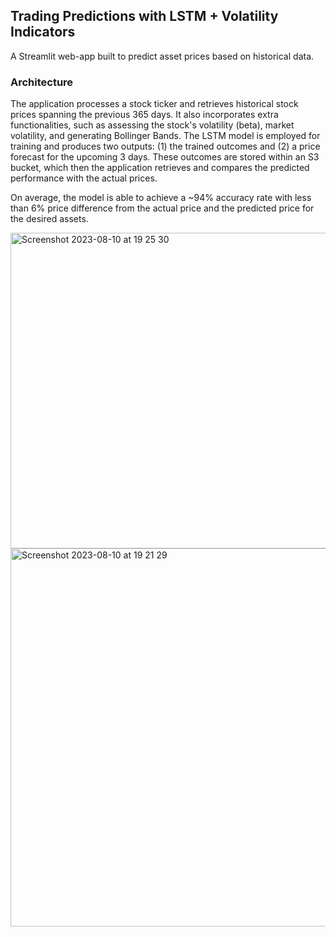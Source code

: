 ## Trading Predictions with LSTM + Volatility Indicators
A Streamlit web-app built to predict asset prices based on historical data.

### Architecture
The application processes a stock ticker and retrieves historical stock prices spanning the previous 365 days. It also incorporates extra functionalities, such as assessing the stock's volatility (beta), market volatility, and generating Bollinger Bands. The LSTM model is employed for training and produces two outputs: (1) the trained outcomes and (2) a price forecast for the upcoming 3 days. These outcomes are stored within an S3 bucket, which then the application retrieves and compares the predicted performance with the actual prices.

On average, the model is able to achieve a ~94% accuracy rate with less than 6% price difference from the actual price and the predicted price for the desired assets.

<img width="505" alt="Screenshot 2023-08-10 at 19 25 30" src="https://github.com/yzse/px-app/assets/54381977/7eb6ad8b-df29-41e8-bf26-b437b01c76cb">

<img width="605" alt="Screenshot 2023-08-10 at 19 21 29" src="https://github.com/yzse/px-app/assets/54381977/2efc84a8-8875-4376-9f26-38bf8e8c4b70">
